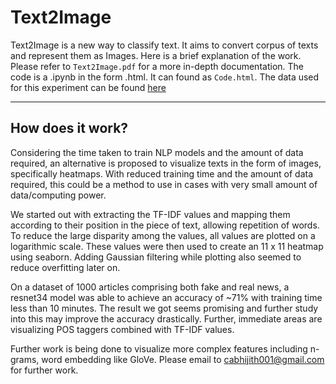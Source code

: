 # Text2Image
Text2Image is a new way to classify text. It aims to convert corpus of texts and represent them as Images. Here is a brief explanation of the work. Please refer to ```Text2Image.pdf``` for a more in-depth documentation. The code is a .ipynb in the form .html. It can found as ```Code.html```. The data used for this experiment can be found [here](https://github.com/cabhijith/Fake-News/blob/master/fake_or_real_news.csv.zip)

<hr>

## How does it work?

Considering the time taken to train NLP models and the amount of data required, an alternative is proposed to visualize texts in the form of images, specifically heatmaps. With reduced training time and the amount of data required, this could be a method to use in cases with very small amount of data/computing power. 

We started out with extracting the TF-IDF values and mapping them according to their position in the piece of text, allowing repetition of words. To reduce the large disparity among the values, all values are plotted on a logarithmic scale. These values were then used to create an 11 x 11 heatmap using seaborn. Adding Gaussian filtering while plotting also seemed to reduce overfitting later on. 

On a dataset of 1000 articles comprising both fake and real news, a resnet34 model was able to achieve an accuracy of ~71% with training time less than 10 minutes.  The result we got seems promising and further study into this may improve the accuracy drastically. Further, immediate areas are visualizing POS taggers combined with TF-IDF values.

Further work is being done to visualize more complex features including n-grams, word embedding like GloVe. Please email to cabhijith001@gmail.com for further work.

